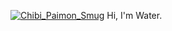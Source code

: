 [![Chibi_Paimon_Smug](https://emoji.gg/assets/emoji/1306-chibi-paimon-smug.png)](https://emoji.gg/emoji/1306-chibi-paimon-smug) Hi, I'm Water.
